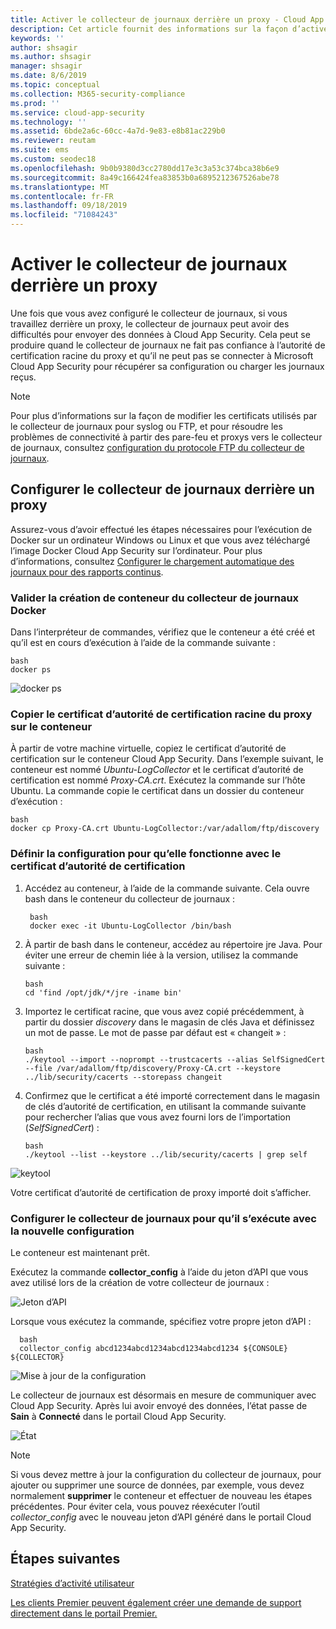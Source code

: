 ```yaml
---
title: Activer le collecteur de journaux derrière un proxy - Cloud App Security | Microsoft Docs
description: Cet article fournit des informations sur la façon d’activer le collecteur de journaux Cloud App Security Cloud Discovery derrière un proxy.
keywords: ''
author: shsagir
ms.author: shsagir
manager: shsagir
ms.date: 8/6/2019
ms.topic: conceptual
ms.collection: M365-security-compliance
ms.prod: ''
ms.service: cloud-app-security
ms.technology: ''
ms.assetid: 6bde2a6c-60cc-4a7d-9e83-e8b81ac229b0
ms.reviewer: reutam
ms.suite: ems
ms.custom: seodec18
ms.openlocfilehash: 9b0b9380d3cc2780dd17e3c3a53c374bca38b6e9
ms.sourcegitcommit: 8a49c166424fea83853b0a6895212367526abe78
ms.translationtype: MT
ms.contentlocale: fr-FR
ms.lasthandoff: 09/18/2019
ms.locfileid: "71084243"
---
```

# <a name="enable-the-log-collector-behind-a-proxy"></a>Activer le collecteur de journaux derrière un proxy

Une fois que vous avez configuré le collecteur de journaux, si vous travaillez derrière un proxy, le collecteur de journaux peut avoir des difficultés pour envoyer des données à Cloud App Security. Cela peut se produire quand le collecteur de journaux ne fait pas confiance à l’autorité de certification racine du proxy et qu’il ne peut pas se connecter à Microsoft Cloud App Security pour récupérer sa configuration ou charger les journaux reçus.

>[!NOTE]
> Pour plus d’informations sur la façon de modifier les certificats utilisés par le collecteur de journaux pour syslog ou FTP, et pour résoudre les problèmes de connectivité à partir des pare-feu et proxys vers le collecteur de journaux, consultez [configuration du protocole FTP du collecteur de journaux](log-collector-ftp.md).
>

## <a name="set-up-the-log-collector-behind-a-proxy"></a>Configurer le collecteur de journaux derrière un proxy

Assurez-vous d’avoir effectué les étapes nécessaires pour l’exécution de Docker sur un ordinateur Windows ou Linux et que vous avez téléchargé l’image Docker Cloud App Security sur l’ordinateur. Pour plus d’informations, consultez [Configurer le chargement automatique des journaux pour des rapports continus](discovery-docker.md).

### <a name="validate-docker-log-collector-container-creation"></a>Valider la création de conteneur du collecteur de journaux Docker

Dans l’interpréteur de commandes, vérifiez que le conteneur a été créé et qu’il est en cours d’exécution à l’aide de la commande suivante :

    bash
    docker ps

![docker ps](./media/docker-1.png "docker ps")

### <a name="copy-proxy-root-ca-certificate-to-the-container"></a>Copier le certificat d’autorité de certification racine du proxy sur le conteneur

À partir de votre machine virtuelle, copiez le certificat d’autorité de certification sur le conteneur Cloud App Security. Dans l’exemple suivant, le conteneur est nommé *Ubuntu-LogCollector* et le certificat d’autorité de certification est nommé *Proxy-CA.crt*.
Exécutez la commande sur l’hôte Ubuntu. La commande copie le certificat dans un dossier du conteneur d’exécution :

    bash
    docker cp Proxy-CA.crt Ubuntu-LogCollector:/var/adallom/ftp/discovery

### <a name="set-the-configuration-to-work-with-the-ca-certificate"></a>Définir la configuration pour qu’elle fonctionne avec le certificat d’autorité de certification

1. Accédez au conteneur, à l’aide de la commande suivante. Cela ouvre bash dans le conteneur du collecteur de journaux :

        bash
        docker exec -it Ubuntu-LogCollector /bin/bash

2. À partir de bash dans le conteneur, accédez au répertoire jre Java. Pour éviter une erreur de chemin liée à la version, utilisez la commande suivante :

       bash
       cd 'find /opt/jdk/*/jre -iname bin'

3. Importez le certificat racine, que vous avez copié précédemment, à partir du dossier *discovery* dans le magasin de clés Java et définissez un mot de passe. Le mot de passe par défaut est « changeit » :

       bash
       ./keytool --import --noprompt --trustcacerts --alias SelfSignedCert --file /var/adallom/ftp/discovery/Proxy-CA.crt --keystore ../lib/security/cacerts --storepass changeit

4. Confirmez que le certificat a été importé correctement dans le magasin de clés d’autorité de certification, en utilisant la commande suivante pour rechercher l’alias que vous avez fourni lors de l’importation (*SelfSignedCert*) :

       bash
       ./keytool --list --keystore ../lib/security/cacerts | grep self

![keytool](./media/docker-2.png "keytool")

Votre certificat d’autorité de certification de proxy importé doit s’afficher.

### <a name="set-the-log-collector-to-run-with-the-new-configuration"></a>Configurer le collecteur de journaux pour qu’il s’exécute avec la nouvelle configuration

Le conteneur est maintenant prêt.

Exécutez la commande **collector_config** à l’aide du jeton d’API que vous avez utilisé lors de la création de votre collecteur de journaux :

![Jeton d’API](./media/docker-3.png "Jeton d’API")

Lorsque vous exécutez la commande, spécifiez votre propre jeton d’API :

      bash
      collector_config abcd1234abcd1234abcd1234abcd1234 ${CONSOLE} ${COLLECTOR}


![Mise à jour de la configuration](./media/docker-4.png "Mise à jour de la configuration")

Le collecteur de journaux est désormais en mesure de communiquer avec Cloud App Security. Après lui avoir envoyé des données, l’état passe de **Sain** à **Connecté** dans le portail Cloud App Security.

![État](./media/docker-5.png "État")

>[!NOTE]
> Si vous devez mettre à jour la configuration du collecteur de journaux, pour ajouter ou supprimer une source de données, par exemple, vous devez normalement **supprimer** le conteneur et effectuer de nouveau les étapes précédentes. Pour éviter cela, vous pouvez réexécuter l’outil *collector_config* avec le nouveau jeton d’API généré dans le portail Cloud App Security.

## <a name="next-steps"></a>Étapes suivantes

[Stratégies d’activité utilisateur](user-activity-policies.md)

[Les clients Premier peuvent également créer une demande de support directement dans le portail Premier.](https://premier.microsoft.com/)
